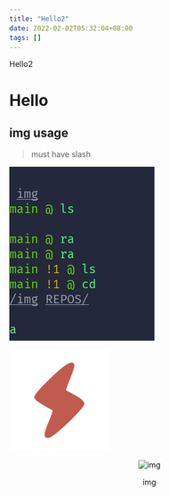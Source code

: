 ```yaml
---
title: "Hello2"
date: 2022-02-02T05:32:04+08:00
tags: []
---
```


Hello2
<!--<img src="https://source.unsplash.com/random" width=""/>-->
<!--more-->

# Hello

## img usage

> must have slash

![hemo](/test2.png "test img")

![Local Picture](/apple-touch-icon.png "Local Picture")

<div style="text-align:center">
<img src="https://cdn.jsDelivr.net/gh/oeyoews/img/test2.png" title="img" alt="img" style="align:center" width="100"/>
<p> img </p>
</div>
